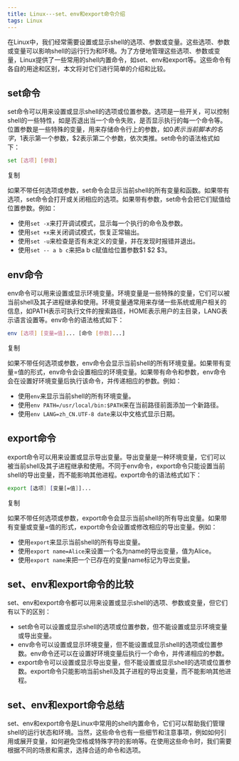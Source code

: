 ```yaml
---
title: Linux---set、env和export命令介绍
tags: Linux
---
```


在Linux中，我们经常需要设置或显示shell的选项、参数或变量。这些选项、参数或变量可以影响shell的运行行为和环境。为了方便地管理这些选项、参数或变量，Linux提供了一些常用的shell内置命令，如set、env和export等。<!--more-->这些命令有各自的用途和区别，本文将对它们进行简单的介绍和比较。

## set命令

set命令可以用来设置或显示shell的选项或位置参数。选项是一些开关，可以控制shell的一些特性，如是否退出当一个命令失败，是否显示执行的每一个命令等。位置参数是一些特殊的变量，用来存储命令行上的参数，如$0表示当前脚本的名字，$1表示第一个参数，$2表示第二个参数，依次类推。set命令的语法格式如下：

```bash
set [选项] [参数]
```

 复制

如果不带任何选项或参数，set命令会显示当前shell的所有变量和函数。如果带有选项，set命令会打开或关闭相应的选项。如果带有参数，set命令会把它们赋值给位置参数。例如：

- 使用`set -x`来打开调试模式，显示每一个执行的命令及参数。
- 使用`set +x`来关闭调试模式，恢复正常输出。
- 使用`set -u`来检查是否有未定义的变量，并在发现时报错并退出。
- 使用`set -- a b c`来把a b c赋值给位置参数$1 $2 $3。

## env命令

env命令可以用来设置或显示环境变量。环境变量是一些特殊的变量，它们可以被当前shell及其子进程继承和使用。环境变量通常用来存储一些系统或用户相关的信息，如PATH表示可执行文件的搜索路径，HOME表示用户的主目录，LANG表示语言设置等。env命令的语法格式如下：

```bash
env [选项] [变量=值]... [命令 [参数]...]
```

 复制

如果不带任何选项或参数，env命令会显示当前shell的所有环境变量。如果带有变量=值的形式，env命令会设置相应的环境变量。如果带有命令和参数，env命令会在设置好环境变量后执行该命令，并传递相应的参数。例如：

- 使用`env`来显示当前shell的所有环境变量。
- 使用`env PATH=/usr/local/bin:$PATH`来在当前路径前面添加一个新路径。
- 使用`env LANG=zh_CN.UTF-8 date`来以中文格式显示日期。

## export命令

export命令可以用来设置或显示导出变量。导出变量是一种环境变量，它们可以被当前shell及其子进程继承和使用。不同于env命令，export命令只能设置当前shell的导出变量，而不能影响其他进程。export命令的语法格式如下：

```bash
export [选项] [变量[=值]]...
```

 复制

如果不带任何选项或参数，export命令会显示当前shell的所有导出变量。如果带有变量或变量=值的形式，export命令会设置或修改相应的导出变量。例如：

- 使用`export`来显示当前shell的所有导出变量。
- 使用`export name=Alice`来设置一个名为name的导出变量，值为Alice。
- 使用`export name`来把一个已存在的变量name标记为导出变量。

## set、env和export命令的比较

set、env和export命令都可以用来设置或显示shell的选项、参数或变量，但它们有以下的区别：

- set命令可以设置或显示shell的选项或位置参数，但不能设置或显示环境变量或导出变量。
- env命令可以设置或显示环境变量，但不能设置或显示shell的选项或位置参数。env命令还可以在设置好环境变量后执行一个命令，并传递相应的参数。
- export命令可以设置或显示导出变量，但不能设置或显示shell的选项或位置参数。export命令只能影响当前shell及其子进程的导出变量，而不能影响其他进程。

## set、env和export命令总结

set、env和export命令是Linux中常用的shell内置命令，它们可以帮助我们管理shell的运行状态和环境。当然，这些命令也有一些细节和注意事项，例如如何引用或展开变量，如何避免空格或特殊字符的影响等。在使用这些命令时，我们需要根据不同的场景和需求，选择合适的命令和选项。